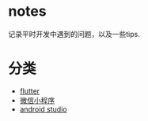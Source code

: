 # notes
记录平时开发中遇到的问题，以及一些tips.

# 分类
* [flutter](https://github.com/Richard-Choooou/notes/issues?q=is%3Aissue+is%3Aopen+label%3Aflutter)
* [微信小程序](https://github.com/Richard-Choooou/notes/issues?q=is%3Aissue+is%3Aopen+label%3A%E5%BE%AE%E4%BF%A1%E5%B0%8F%E7%A8%8B%E5%BA%8F)
* [android studio](https://github.com/Richard-Choooou/notes/labels/android%20studio)
